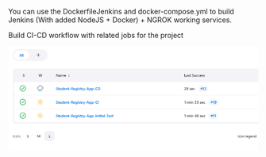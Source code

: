You can use the DockerfileJenkins and docker-compose.yml to build Jenkins (With  added NodeJS + Docker) + NGROK working services.


Build CI-CD workflow with related jobs for the project 

![img.png](img.png)